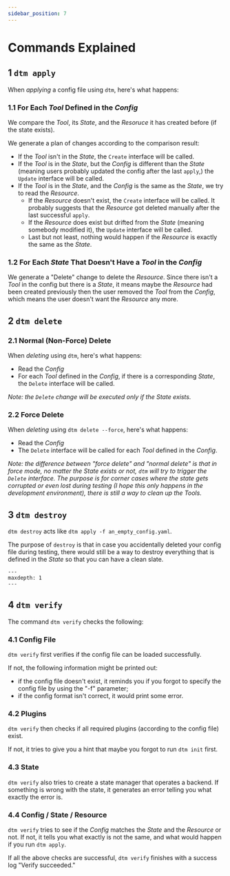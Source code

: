 ```yaml
---
sidebar_position: 7
---
```


# Commands Explained

## 1 `dtm apply`

When _applying_ a config file using `dtm`, here's what happens:

### 1.1 For Each _Tool_ Defined in the _Config_

We compare the _Tool_, its _State_, and the _Resoruce_ it has created before (if the state exists).

We generate a plan of changes according to the comparison result:
- If the _Tool_ isn't in the _State_, the `Create` interface will be called.
- If the _Tool_ is in the _State_, but the _Config_ is different than the _State_ (meaning users probably updated the config after the last `apply`,) the `Update` interface will be called.
- If the _Tool_ is in the _State_, and the _Config_ is the same as the _State_, we try to read the _Resource_.
    - If the _Resource_ doesn't exist, the `Create` interface will be called. It probably suggests that the _Resource_ got deleted manually after the last successful `apply`.
    - If the _Resource_ does exist but drifted from the _State_ (meaning somebody modified it), the `Update` interface will be called.
    - Last but not least, nothing would happen if the _Resource_ is exactly the same as the _State_.

### 1.2 For Each _State_ That Doesn't Have a _Tool_ in the _Config_

We generate a "Delete" change to delete the _Resource_. Since there isn't a _Tool_ in the config but there is a _State_, it means maybe the _Resource_ had been created previously then the user removed the _Tool_ from the _Config_, which means the user doesn't want the _Resource_ any more.

## 2 `dtm delete`

### 2.1 Normal (Non-Force) Delete

When _deleting_ using `dtm`, here's what happens:

- Read the _Config_
- For each _Tool_ defined in the _Config_, if there is a corresponding _State_, the `Delete` interface will be called.

_Note: the `Delete` change will be executed only if the _State_ exists._

### 2.2 Force Delete

When _deleting_ using `dtm delete --force`, here's what happens:

- Read the _Config_
- The `Delete` interface will be called for each _Tool_ defined in the _Config_.

_Note: the difference between "force delete" and "normal delete" is that in force mode, no matter the _State_ exists or not, `dtm` will try to trigger the `Delete` interface. The purpose is for corner cases where the state gets corrupted or even lost during testing (I hope this only happens in the development environment), there is still a way to clean up the _Tools_._

## 3 `dtm destroy`

`dtm destroy` acts like `dtm apply -f an_empty_config.yaml`. 

The purpose of `destroy` is that in case you accidentally deleted your config file during testing, there would still be a way to destroy everything that is defined in the _State_ so that you can have a clean slate.

```{toctree}
---
maxdepth: 1
---
```
## 4 `dtm verify`

The command `dtm verify` checks the following:

### 4.1 Config File

`dtm verify` first verifies if the config file can be loaded successfully.

If not, the following information might be printed out:

- if the config file doesn't exist, it reminds you if you forgot to specify the config file by using the "-f" parameter;
- if the config format isn't correct, it would print some error.

### 4.2 Plugins

`dtm verify` then checks if all required plugins (according to the config file) exist.

If not, it tries to give you a hint that maybe you forgot to run `dtm init` first.

### 4.3 State

`dtm verify` also tries to create a state manager that operates a backend. If something is wrong with the state, it generates an error telling you what exactly the error is.

### 4.4 Config / State / Resource

<!-- For definitions of _Config_, _State_, and _Resource_, see the [config_state_resource_explanation.md](../core_concepts.md). -->

`dtm verify` tries to see if the _Config_ matches the _State_ and the _Resource_ or not. If not, it tells you what exactly is not the same, and what would happen if you run `dtm apply`.

If all the above checks are successful, `dtm verify` finishes with a success log "Verify succeeded."
